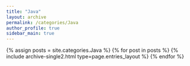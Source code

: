 ```yaml
---
title: "Java"
layout: archive
permalink: /categories/Java
author_profile: true
sidebar_main: true
---
```



{% assign posts = site.categories.Java %}
{% for post in posts %} {% include archive-single2.html type=page.entries_layout %} {% endfor %}
